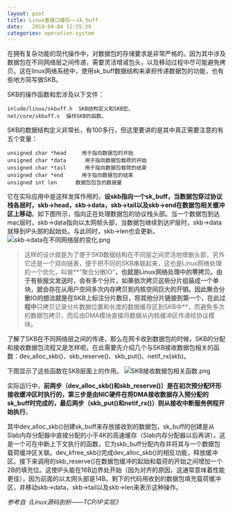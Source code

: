 ```yaml
---
layout: post
title: Linux套接口缓存——sk_buff
date:   2019-04-04 11:35:39
categories: operation-system
---
```


在拥有复杂功能的现代操作中，对数据包的存储要求是非常严格的。因为其中涉及数据包在不同网络层之间传递，需要灵活增减包头，以及移动过程中尽可能避免拷贝。这在linux网络系统中，使用sk_buff数据结构来承担传递数据包的功能，也有些地方简写做SKB。

SKB的操作函数和宏涉及以下文件：

```
inlude/linux/skbuff.h  SKB结构定义和SKB宏。
net/core/skbuff.c  操作SKB的函数。
```

SKB的数据结构定义非常长，有100多行，但这里要讲的是其中真正需要注意的有五个变量：


```
unsigned char *head     用于指向数据包的开始
unsigned char *data      用于指向数据包载荷的开始
unsigned char *tail      用于指向数据包载荷的结束
unsigned char *end      用于指向数据包的结束
unsigned int len      数据包包含的数据量
```

它在实际应用中是这样发挥作用的。**设skb指向一个sk_buff，当数据包穿过协议栈各层时，skb->head，skb->data，skb->tail以及skb->end在数据包相关缓冲区上移动**。如下图所示，指向正在处理数据包的协议栈头部。当一个数据包到达mac层时，skb->data指向以太网帧头部，当数据包继续到达IP层时，skb->data就移到IP头部的起始处。与此同时，skb->len也会更新。
![skb->data在不同网络层的变化.png](https://upload-images.jianshu.io/upload_images/5971286-549586870b79560b.png?imageMogr2/auto-orient/strip%7CimageView2/2/w/1240)

>这样的设计就是为了便于SKB数据结构在不同层之间灵活地增删头部，另外它还是一个双向链表，便于把不同的SKB串联起来，这也是Linux网络处理的一个优化，叫做**“聚合分散IO”**，也就是Linux网络处理中的零拷贝。由于有些报文发送时，会有多个分片，如果依次拷贝这些分片组装成一个单块，就会存在从用户空间多次内存拷贝到内核空间巨大的开销。因此聚合分散IO的想法就是在SKB上标注分片数目，将其他分片链接到第一个，在此过程中**只拷贝记录分片数据位置和长度的数据缓存区到SKB中**，而避免多次的数据包拷贝，而后由DMA模块直接将数据从内核缓冲区传递给协议模块。

了解了SKB在不同网络层之间的传递，那么在网卡收到数据包的时候，SKB的分配和接收数据包流程又是怎样呢。在此需要先介绍几个与SKB接收数据包相关的函数：dev_alloc_skb()、skb_reserve()、skb_put()、netif_rx(skb)。

下图显示了这些函数在SKB层面上的作用。
![SKB接收数据包相关函数.png](https://upload-images.jianshu.io/upload_images/5971286-3fa8a43d14d7f084.png?imageMogr2/auto-orient/strip%7CimageView2/2/w/1240)

实际运行中，**前两步（dev_alloc_skb()和skb_reserve()）是在初次预分配环形接收缓冲区时执行的，第三步是由NIC硬件在将DMA接收数据存入预分配的sk_buff时完成的，最后两步（skb_put()和netif_rx()）则从接收中断服务例程开始执行**。

其中dev_alloc_skb()创建sk_buff来存放接收到的数据包，sk_buff的创建是从Slab内存分配器中直接分配的小于4K的高速缓存（Slab内存分配器以后再讲）。这是一个可在中断上下文执行的函数，它为skb_buff分配内存并将其与一个数据包载荷缓冲区关联。dev_kfree_skb()完成dev_alloc_skb()的相反功能，释放缓冲区。接下来调用的skb_reserve()在数据包缓冲的起始和载荷的开始之间增加一个2B的填充位。这使IP头能在16B边界处开始（因为对齐的原因，这通常意味着性能更佳），因为前面的以太网头部是14B。剩下的代码用收到的数据包填充载荷缓冲区，并移动skb->data，skb->tail以及skb->len来表示这种操作。


*参考自《Linux源码剖析——TCP/IP实现》*